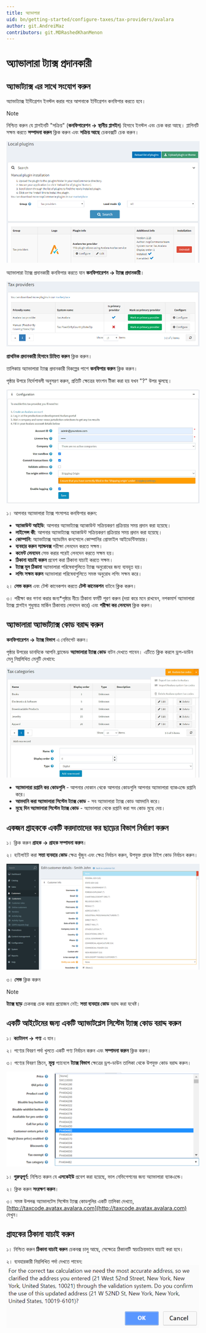 ```yaml
---
title: অ্যাভালারা
uid: bn/getting-started/configure-taxes/tax-providers/avalara
author: git.AndreiMaz
contributors: git.MDRashedKhanMenon
---
```


# অ্যাভালারা ট্যাক্স প্রদানকারী

## অ্যাভাট্যাক্স এর সাথে সংযোগ করুন

অ্যাভাট্যাক্স ইন্টিগ্রেশন ইনস্টল করার পরে আপনাকে ইন্টিগ্রেশন কনফিগার করতে হবে।

> [!NOTE]
> 
> নিশ্চিত করুন যে প্লাগইনটি "সক্রিয়" (**কনফিগারেশন → স্থানীয় প্লাগইন**) হিসাবে ইনস্টল এবং চেক করা আছে। প্লাগিনটি সক্ষম করতে **সম্পাদনা করুন** ক্লিক করুন এবং **সক্রিয় আছে** চেকবক্সটি চেক করুন।

![স্থানীয় প্লাগইন](_static/avalara/local-plugins.png)

অ্যাভালারা ট্যাক্স প্রদানকারী কনফিগার করতে যান **কনফিগারেশন → ট্যাক্স প্রদানকারী**।

![ট্যাক্স প্রদানকারী](_static/avalara/tax-providers.png)

**প্রাথমিক প্রদানকারী হিসাবে চিহ্নিত করুন** ক্লিক করুন।

তালিকায় অ্যাভালারা ট্যাক্স প্রদানকারী বিকল্পের পাশে **কনফিগার করুন** ক্লিক করুন।

পৃষ্ঠার উপরে নির্দেশাবলী অনুসরণ করুন, প্রতিটি ক্ষেত্রের ফাংশন টীকা করা হয় যখন "?" উপর ঝুলছে।

![কনফিগারেশন ](_static/avalara/avalara-configuration.jpg)

১। আপনার অ্যাভালারা ট্যাক্স শংসাপত্র কনফিগার করুন:

* **অ্যাকাউন্ট আইডি**: আপনার অ্যাভাট্যাক্স অ্যাকাউন্ট সক্রিয়করণ প্রক্রিয়ার সময় প্রদান করা হয়েছে।
* **লাইসেন্স কী**: আপনার অ্যাভাট্যাক্স অ্যাকাউন্ট সক্রিয়করণ প্রক্রিয়ার সময় প্রদান করা হয়েছে।
* **কোম্পানি**: অ্যাভাট্যাক্স অ্যাডমিন কনসোলে কোম্পানির প্রোফাইল আইডেন্টিফায়ার।
* **ব্যবহার করুন স্যান্ডবক্স** পরীক্ষা লেনদেন করতে সক্ষম।
* **কমেন্ট লেনদেন** সেভ করার পরেই লেনদেন করতে সক্ষম হয়।
* **ঠিকানা যাচাই করুন** প্রবেশ করা ঠিকানা যাচাই করতে সক্ষম।
* **ট্যাক্স মূল ঠিকানা** অ্যাভালারা পরিষেবাগুলিতে ট্যাক্স অনুরোধের জন্য ব্যবহৃত হয়।
* **লগিং সক্ষম করুন** অ্যাভালারা পরিষেবাগুলিতে সমস্ত অনুরোধ লগিং সক্ষম করে।

২। **সেভ করুন** এবং টেস্ট কানেকশন করতে **টেস্ট কানেকশন** বাটনে ক্লিক করুন।

৩। পরীক্ষা কর গণনা করার জন্য*পৃষ্ঠার নীচে ঠিকানা ফর্মটি পূরণ করুন (দয়া করে মনে রাখবেন, নপকমার্স অ্যাভালারা ট্যাক্স প্লাগইন শুধুমাত্র মার্কিন ঠিকানায় লেনদেন করে) এবং **পরীক্ষা কর লেনদেন** ক্লিক করুন।

## অ্যাভালারা অ্যাভাট্যাক্স কোড বরাদ্দ করুন

**কনফিগারেশন → ট্যাক্স বিভাগ** এ নেভিগেট করুন।

পৃষ্ঠার উপরের ডানদিকে আপনি ব্র্যান্ডেড **অ্যাভালারা ট্যাক্স কোড** বাটন দেখতে পাবেন। এটিতে ক্লিক করলে ড্রপ-ডাউন মেনু নিম্নলিখিত মেনুটি দেখাবে:

![কর বিভাগ](_static/avalara/tax-categories.jpg)

* **অ্যাভালারা রপ্তানি কর কোডগুলি** - আপনার দোকান থেকে আপনার কোডগুলি আপনার অ্যাভালারা ব্যাকএন্ডে রপ্তানি করে।
* **আমদানি করা অ্যাভালারা সিস্টেম ট্যাক্স কোড** - সব অ্যাভালারা ট্যাক্স কোড আমদানি করে।
* **মুছে দিন অ্যাভালারা সিস্টেম ট্যাক্স কোড** - অ্যাভালারা থেকে রপ্তানি করা সব কোড মুছে দেয়।

## একজন গ্রাহককে একটি করদাতাদের কর ছাড়ের বিভাগ নির্ধারণ করুন

১। ক্লিক করুন **গ্রাহক → গ্রাহক সম্পাদনা করুন**।

২। হাইলাইট করা **সত্তা ব্যবহার কোড** ক্ষেত্র খুঁজুন এবং ক্ষেত্র নির্বাচন করুন, উপযুক্ত গ্রাহক টাইপ কোড নির্বাচন করুন।

![কাস্টমার বিস্তারিত](_static/avalara/customer-entity-use-code.png)

৩। **সেভ** ক্লিক করুন

> [!NOTE]
>
> **ট্যাক্স ছাড়** চেকবক্স চেক করার প্রয়োজন নেই: **সত্তা ব্যবহার কোড** বরাদ্দ করা যথেষ্ট।

## একটি আইটেমের জন্য একটি অ্যাভাটপ্লেস সিস্টেম ট্যাক্স কোড বরাদ্দ করুন

১। **ক্যাটালগ → পণ্য** এ যান।

২। পণ্যের বিবরণ পর্দা খুলতে একটি পণ্য নির্বাচন করুন এবং **সম্পাদনা করুন** ক্লিক করুন।

৩। পণ্যের বিবরণ স্ক্রিনে, **মূল্য** প্যানেলে **ট্যাক্স বিভাগ** ক্ষেত্রের ড্রপ-ডাউন তালিকা থেকে উপযুক্ত কোড বরাদ্দ করুন।

![পণ্য কর বিভাগ](_static/avalara/product-tax-category.png)

১। **গুরুত্বপূর্ণ:** নিশ্চিত করুন যে **এসকেইউ** প্রবেশ করা হয়েছে, ভাল নেভিগেশনের জন্য অ্যাভালারা ব্যাকএন্ডে।

২। ক্লিক করুন **সংরক্ষণ করুন**।

৩। সমস্ত উপলব্ধ অ্যাভালটেস সিস্টেম ট্যাক্স কোডগুলির একটি তালিকা দেখতে, [http://taxcode.avatax.avalara.com](http://taxcode.avatax.avalara.com) দেখুন।

## গ্রাহকের ঠিকানা যাচাই করুন

১। নিশ্চিত করুন **ঠিকানা যাচাই করুন** চেকবক্স চালু আছে, সেক্ষেত্রে ঠিকানাটি স্বয়ংক্রিয়ভাবে যাচাই করা হবে।

২। ব্যবহারকারী নিম্নলিখিত পর্দা দেখতে পাবেন:
![ঠিকানা যাচাই করুন](_static/avalara/validate-customer-address.png)
